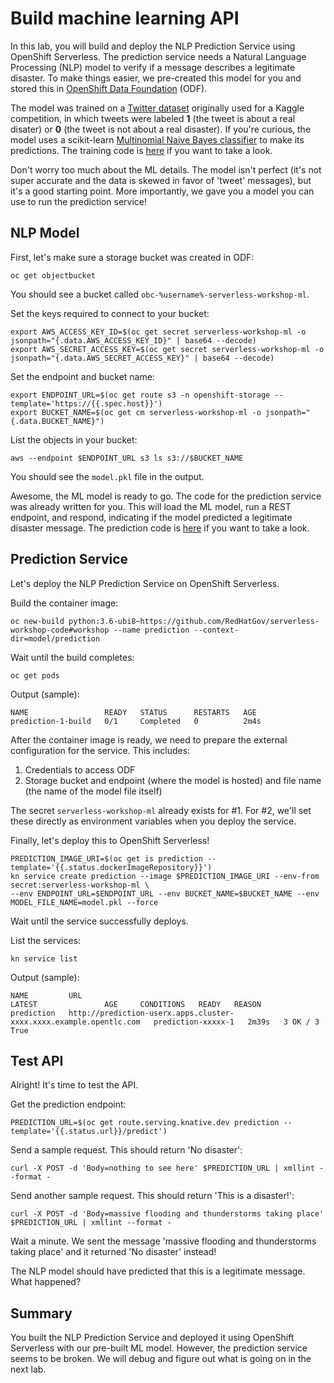 # Build machine learning API

In this lab, you will build and deploy the NLP Prediction Service using OpenShift Serverless.  The prediction service needs a Natural Language Processing (NLP) model to verify if a message describes a legitimate disaster.  To make things easier, we pre-created this model for you and stored this in [OpenShift Data Foundation][1] (ODF).

The model was trained on a [Twitter dataset][2] originally used for a Kaggle competition, in which tweets were labeled **1** (the tweet is about a real disater) or **0** (the tweet is not about a real disaster).  If you're curious, the model uses a scikit-learn [Multinomial Naive Bayes classifier][3] to make its predictions.  The training code is [here][4] if you want to take a look.

Don't worry too much about the ML details.  The model isn't perfect (it's not super accurate and the data is skewed in favor of 'tweet' messages), but it's a good starting point.  More importantly, we gave you a model you can use to run the prediction service!

## NLP Model

First, let's make sure a storage bucket was created in ODF:

```execute
oc get objectbucket
```

You should see a bucket called `obc-%username%-serverless-workshop-ml`.

Set the keys required to connect to your bucket:

```execute
export AWS_ACCESS_KEY_ID=$(oc get secret serverless-workshop-ml -o jsonpath="{.data.AWS_ACCESS_KEY_ID}" | base64 --decode)
export AWS_SECRET_ACCESS_KEY=$(oc get secret serverless-workshop-ml -o jsonpath="{.data.AWS_SECRET_ACCESS_KEY}" | base64 --decode)
```

Set the endpoint and bucket name:

```execute
export ENDPOINT_URL=$(oc get route s3 -n openshift-storage --template='https://{{.spec.host}}')
export BUCKET_NAME=$(oc get cm serverless-workshop-ml -o jsonpath="{.data.BUCKET_NAME}")
```

List the objects in your bucket:

```execute
aws --endpoint $ENDPOINT_URL s3 ls s3://$BUCKET_NAME
```

You should see the `model.pkl` file in the output.

Awesome, the ML model is ready to go.  The code for the prediction service was already written for you.  This will load the ML model, run a REST endpoint, and respond, indicating if the model predicted a legitimate disaster message.  The prediction code is [here][5] if you want to take a look.

## Prediction Service

Let's deploy the NLP Prediction Service on OpenShift Serverless.

Build the container image:

```execute
oc new-build python:3.6-ubi8~https://github.com/RedHatGov/serverless-workshop-code#workshop --name prediction --context-dir=model/prediction
```

Wait until the build completes:

```execute
oc get pods
```

Output (sample):
```
NAME                 READY   STATUS      RESTARTS   AGE
prediction-1-build   0/1     Completed   0          2m4s
```

After the container image is ready, we need to prepare the external configuration for the service.  This includes:

1. Credentials to access ODF
2. Storage bucket and endpoint (where the model is hosted) and file name (the name of the model file itself)

The secret `serverless-workshop-ml` already exists for #1.  For #2, we'll set these directly as environment variables when you deploy the service.

Finally, let's deploy this to OpenShift Serverless!

```execute
PREDICTION_IMAGE_URI=$(oc get is prediction --template='{{.status.dockerImageRepository}}')
kn service create prediction --image $PREDICTION_IMAGE_URI --env-from secret:serverless-workshop-ml \
--env ENDPOINT_URL=$ENDPOINT_URL --env BUCKET_NAME=$BUCKET_NAME --env MODEL_FILE_NAME=model.pkl --force
```

Wait until the service successfully deploys.

List the services:

```execute
kn service list
```

Output (sample):
```
NAME         URL                                                                  LATEST               AGE     CONDITIONS   READY   REASON
prediction   http://prediction-userx.apps.cluster-xxxx.xxxx.example.opentlc.com   prediction-xxxxx-1   2m39s   3 OK / 3     True
```

## Test API

Alright!  It's time to test the API.

Get the prediction endpoint:

```execute
PREDICTION_URL=$(oc get route.serving.knative.dev prediction --template='{{.status.url}}/predict')
```

Send a sample request.  This should return 'No disaster':

```execute
curl -X POST -d 'Body=nothing to see here' $PREDICTION_URL | xmllint --format -
```

Send another sample request.  This should return 'This is a disaster!':

```execute
curl -X POST -d 'Body=massive flooding and thunderstorms taking place' $PREDICTION_URL | xmllint --format -
```

Wait a minute.  We sent the message 'massive flooding and thunderstorms taking place' and it returned 'No disaster' instead!

The NLP model should have predicted that this is a legitimate message.  What happened?

## Summary

You built the NLP Prediction Service and deployed it using OpenShift Serverless with our pre-built ML model.  However, the prediction service seems to be broken.  We will debug and figure out what is going on in the next lab.

[1]: https://www.redhat.com/en/technologies/cloud-computing/openshift-data-foundation
[2]: https://www.kaggle.com/vbmokin/nlp-with-disaster-tweets-cleaning-data
[3]: https://scikit-learn.org/stable/modules/generated/sklearn.naive_bayes.MultinomialNB.html
[4]: https://github.com/RedHatGov/serverless-workshop-code/blob/workshop/model/training/train.py
[5]: https://github.com/RedHatGov/serverless-workshop-code/blob/workshop/model/prediction/prediction.py
